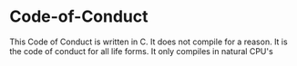# Code-of-Conduct
This Code of Conduct is written in C. It does not compile for a reason. It is the code of conduct for all life forms. It only compiles in natural CPU's
